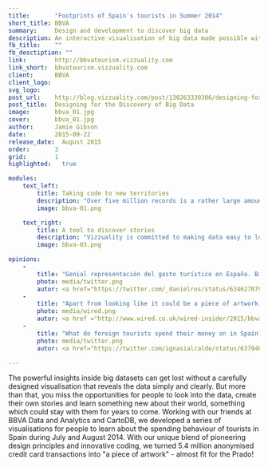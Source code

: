 ```yaml
---
title:       "Footprints of Spain's tourists in Summer 2014"
short_title: BBVA
summary:     Design and development to discover big data
description: An interactive visualisation of big data made possible with modern design principles and innovative software development
fb_title:    ""
fb_desctiption: ""
link:        http://bbvatourism.vizzuality.com
link_short:  bbvatourism.vizzuality.com
client:      BBVA
client_logo: 
svg_logo:    
post_url:    http://blog.vizzuality.com/post/130263330306/designing-for-the-discovery-of-big-data
post_title:  Designing for the Discovery of Big Data
image:       bbva_01.jpg
cover:       bbva_01.jpg
author:      Jamie Gibson
date:        2015-09-22
release_date:  August 2015
order:       3
grid:        1      
highlighted:   true

modules:
    text_left:
        title: Taking code to new territories
        description: "Over five million records is a rather large amount of data to store, especially when you add a geospatial dimension. Instead of simplifying or splitting up the transactions to make them easy to process, the whole dataset was loaded into CartoDB and queried when needed using their SQL API. To produce a cohesive visualization made up of multiple maps and timelines that run in unison, we modified and extended CartoDB's Torque.js library, so you can quickly jump back and forth in time and drill down to the transactions you want to see."
        image: bbva-01.png

    text_right:
        title: A tool to discover stories 
        description: "Vizzuality is committed to making data easy to look at and understand, so everyone can find their own angle on the data. Our designers paid close attention to crafting an interface that lends itself to clear presentation and powerful analysis. They also structured the visualisations into four smaller, digestible tabs, providing a host of opportunities to gain deep understanding of all the facets of this dataset. Finished with pixel perfect implementation, we created a beautiful, usable, interactive visualisation." 
        image: bbva-03.png

opinions:
    -
        title: "Genial representación del gasto turístico en España. Bien por @BBVAData y @Vizzuality!!! #bigdata #bigdataanalytics" 
        photo: media/twitter.png
        autor: <a href="https://twitter.com/_danielros/status/634627079682846720"> Daniel Ros </a>
    -
        title: "Apart from looking like it could be a piece of artwork, the map actually displays some exciting information about who and how individuals are spending in Spain in the summer months."
        photo: media/wired.png
        autor: <a href ="http://www.wired.co.uk/wired-insider/2015/bbva-summer-spending-spain"> Cleo Mcgee, Wired </a>
    -
        title: "What do foreign tourists spend their money on in Spain? amazing #dataviz by @vizzuality"
        photo: media/twitter.png
        autor: <a href="https://twitter.com/ignasialcalde/status/637946472311468032"> Ignasi Alcalde </a>

---
```

The powerful insights inside big datasets can get lost without a carefully designed visualisation that reveals the data simply and clearly. But more than that, you miss the opportunities for people to look into the data, create their own stories and learn something new about their world, something which could stay with them for years to come. Working with our friends at BBVA Data and Analytics and CartoDB, we developed a series of visualisations for people to learn about the spending behaviour of tourists in Spain during July and August 2014. With our unique blend of pioneering design principles and innovative coding, we turned 5.4 million anonymised credit card transactions into "a piece of artwork" - almost fit for the Prado!

